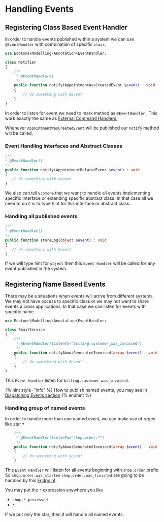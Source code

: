 # Handling Events

## Registering Class Based Event Handler

In order to handle events published within a system we can use  `@EventHandler` with combination of specific `class`.

```php
use Ecotone\Modelling\Annotation\EventHandler;

class Notifier
{
    /**
     * @EventHandler()
     */
    public function notify(AppointmentWasCreatedEvent $event) : void
    {
        // do something with $event
    }
}
```

In order to listen for event we need to mark method as `@EventHandler.` This work exactly the same as [External Command Handlers.](../command-handling/external-command-handlers.md)

Whenever `AppointmentWasCreatedEvent` will be published our `notify` method will be called,

### Event Handling Interfaces and Abstract Classes

```php
/**
* @EventHandler()
*/
public function notify(AppointmentRelatedEvent $event) : void
{
   // do something with $event
}
```

We also can tell `Ecotone` that we want to handle all events implementing specific Interface or extending specific abstract class. In that case all we need to do it is to type hint for this interface or abstract class. 

### Handling all published events

```php
/**
* @EventHandler()
*/
public function storeLog(object $event) : void
{
   // do something with $event
}
```

If we will type hint for `object` then this `Event Handler` will be called for any event published in the system.

## Registering Name Based Events

There may be a situations when events will arrive from different systems. We may not have access to specific class or we may not want to share events a cross applications. In that case we can listen for events with specific name. 

```php
use Ecotone\Modelling\Annotation\EventHandler;

class EmailService
{
    /**
     * @EventHandler(listenTo="billing.customer_was_invoiced")
     */
    public function notifyAboutGeneratedInvoiced(array $event) : void
    {
        // do something with $event
    }
}
```

This `Event Handler` listen for `billing.customer_was_invoiced.` 

{% hint style="info" %}
How to publish named events, you may see in [Dispatching Events section](dispatching-events.md)
{% endhint %}

### Handling group of named events

In order to handle more than one named event, we can make use of regex like star **`*`**

```php
    /**
     * @EventHandler(listenTo="shop.order.*")
     */
    public function notifyAboutGeneratedInvoiced(array $event) : void
    {
        // do something with $event
    }
```

This `Event Handler` will listen for all events beginning with `shop.order` prefix. So `shop.order.was_started` `shop.order.was_finished` are going to be handled by this [Endpoint](../../messaging/messaging-concepts/message-endpoint/).  


You may put the `*` expression anywhere you like

* `shop.*.processed`
* `*`

If we put only the star, then it will handle all named events. 

